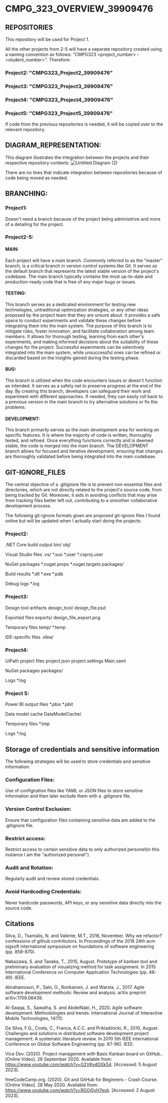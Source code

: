 # CMPG_323_OVERVIEW_39909476
## REPOSITORIES

This repository will be used for Project 1.

All the other projects from 2-5 will have a separate repository created using a naming convention as follows: "CMPG323 <project_number> - <student_number>".
Therefore:

### Project2: "CMPG323_Project2_39909476"

### Project3: "CMPG323_Project3_39909476"

### Project4: "CMPG323_Project4_39909476"

### Project5: "CMPG323_Project5_39909476"

If code from the previous repositories is needed, it will be copied over to the relevant repository.

## DIAGRAM_REPRESENTATION:

This diagram illustrates the integration between the projects and their respective repository contexts:
![Untitled Diagram (2)](https://github.com/XoXoTheFrozenFox/CMPG_323_OVERVIEW_39909476/assets/104361159/f8712671-a24b-47cc-88b1-34d9bdc239d2)

There are no lines that indicate integration between repositories because of code being moved as needed.

## BRANCHING:

### Project1:

Doesn't need a branch because of the project being administrive and more of a detailing for the project.

### Project2-5:

#### MAIN: 

Each project will have a main branch. Commonly referred to as the "master" branch, is a critical branch in version control systems like Git. It serves as the default branch that represents the latest stable version of the project's codebase. The main branch typically contains the most up-to-date and production-ready code that is free of any major bugs or issues.

#### TESTING: 

This branch serves as a dedicated environment for testing new technologies, untraditional optimization strategies, or any other ideas proposed by the project team that they are unsure about. It provides a safe space to conduct experiments and validate these changes before integrating them into the main system. The purpose of this branch is to mitigate risks, foster innovation, and facilitate collaboration among team members. It allows for thorough testing, learning from each other's experiments, and making informed decisions about the suitability of these changes for the project. Successful experiments can be selectively integrated into the main system, while unsuccessful ones can be refined or discarded based on the insights gained during the testing phase.

#### BUG: 

This branch is utilized when the code encounters issues or doesn't function as intended. It serves as a safety net to preserve progress at the end of the day. By creating this branch, developers can safeguard their work and experiment with different approaches. If needed, they can easily roll back to a previous version in the main branch to try alternative solutions or fix the problems.

#### DEVELOPMENT: 

This branch primarily serves as the main development area for working on specific features. It is where the majority of code is written, thoroughly tested, and refined. Once everything functions correctly and is deemed stable, the code is merged into the main branch. The DEVELOPMENT branch allows for focused and iterative development, ensuring that changes are thoroughly validated before being integrated into the main codebase.


## GIT-IGNORE_FILES

The central objective of a .gitignore file is to prevent non-essential files and directories, which are not directly related to the project's source code, from being tracked by Git. Moreover, it aids in avoiding conflicts that may arise from tracking files better left out, contributing to a smoother collaborative development process.

The following git-ignore formats given are proposed git-ignore files I found online but will be updated when I actually start doing the projects:

### Project2:

.NET Core build output
bin/
obj/

Visual Studio files
.vs/
*.suo
*.user
*.csproj.user

NuGet packages
*.nuget.props
*.nuget.targets
packages/

Build results
*.dll
*.exe
*.pdb

Debug logs
*.log

### Project3:

Design tool artifacts
design_tool/
design_file.psd

Exported files
exports/
design_file_export.png

Temporary files
temp/
*.temp

IDE-specific files
.idea/

### Project4:

UiPath project files
project.json
project.settings
Main.xaml

NuGet packages
packages/

Logs
*.log

### Project 5:

Power BI output files
*.pbix
*.pbit

Data model cache
DataModelCache/

Temporary files
*.tmp

Logs
*.log

## Storage of credentials and sensitive information

The following strategies will be used to store credentials and sensitive information:

### Configuration Files: 

Use of configiration files like YAML or JSON files to store sensitive information and then later exclude them with a .gitignore file.

### Version Control Exclusion: 

Ensure that configuration files containing sensitive data are added to the .gitignore file.

### Restrict access: 

Restrict access to certain sensitive data to only authorized personel(in this instance I am the "authorized personel").

### Audit and Rotation: 

Regularly audit and review stored credentials. 

### Avoid Hardcoding Credentials:

Never hardcode passwords, API keys, or any sensitive data directly into the source code.

## Citations
Silva, D., Tsantalis, N. and Valente, M.T., 2016, November. Why we refactor? confessions of github contributors. In Proceedings of the 2016 24th acm sigsoft international symposium on foundations of software engineering (pp. 858-870).

Nakazawa, S. and Tanaka, T., 2015, August. Prototype of kanban tool and preliminary evaluation of visualizing method for task assignment. In 2015 International Conference on Computer Application Technologies (pp. 48-49). IEEE.

Abrahamsson, P., Salo, O., Ronkainen, J. and Warsta, J., 2017. Agile software development methods: Review and analysis. arXiv preprint arXiv:1709.08439.

Al-Saqqa, S., Sawalha, S. and AbdelNabi, H., 2020. Agile software development: Methodologies and trends. International Journal of Interactive Mobile Technologies, 14(11).

Da Silva, F.Q., Costa, C., Franca, A.C.C. and Prikladinicki, R., 2010, August. Challenges and solutions in distributed software development project management: A systematic literature review. In 2010 5th IEEE International Conference on Global Software Engineering (pp. 87-96). IEEE.

Vice Dev. (2020). Project management with Basic Kanban board on GitHub.. [Online Video]. 26 September 2020. Available from: https://www.youtube.com/watch?v=G2VKydGXk54. [Accessed: 5 August 2023].

freeCodeCamp.org. (2020). Git and GitHub for Beginners - Crash Course. [Online Video]. 28 May 2020. Available from: https://www.youtube.com/watch?v=RGOj5yH7evk. [Accessed: 2 August 2023].

